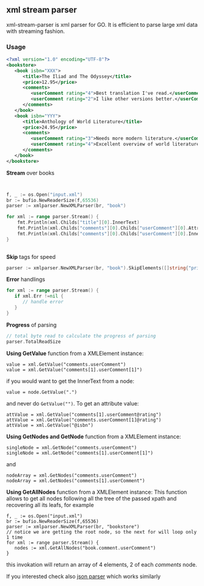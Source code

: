 ## xml stream parser 
xml-stream-parser is xml parser for GO. It is efficient to parse large xml data with streaming fashion. 

### Usage

```xml
<?xml version="1.0" encoding="UTF-8"?>
<bookstore>
   <book isbn="XXX">
      <title>The Iliad and The Odyssey</title>
      <price>12.95</price>
      <comments>
         <userComment rating="4">Best translation I've read.</userComment>
         <userComment rating="2">I like other versions better.</userComment>
      </comments>
   </book>
   <book isbn="YYY">
      <title>Anthology of World Literature</title>
      <price>24.95</price>
      <comments>
         <userComment rating="3">Needs more modern literature.</userComment>
         <userComment rating="4">Excellent overview of world literature.</userComment>
      </comments>
   </book>
</bookstore>
```

<b>Stream</b> over books
```go


f, _ := os.Open("input.xml")
br := bufio.NewReaderSize(f,65536)
parser := xmlparser.NewXMLParser(br, "book")

for xml := range parser.Stream() {
	fmt.Println(xml.Childs["title"][0].InnerText)
	fmt.Println(xml.Childs["comments"][0].Childs["userComment"][0].Attrs["rating"])
	fmt.Println(xml.Childs["comments"][0].Childs["userComment"][0].InnerText)
}
   
```

<b>Skip</b> tags for speed
```go
parser := xmlparser.NewXMLParser(br, "book").SkipElements([]string{"price", "comments"})
```

<b>Error</b> handlings
```go
for xml := range parser.Stream() {
   if xml.Err !=nil { 
      // handle error
   }
}
```

<b>Progress</b> of parsing
```go
// total byte read to calculate the progress of parsing
parser.TotalReadSize
```

<b>Using GetValue</b> function from a XMLElement instance:
```
value = xml.GetValue("comments.userComment")
value = xml.GetValue("comments[1].userComment[1]")
```
if you would want to get the InnerText from a node:
```
value = node.GetValue(".")
```
and never do `GetValue("")`. To get an attribute value:
```
attValue = xml.GetValue("comments[1].userComment@rating")
attValue = xml.GetValue("comments.userComment[1]@rating")
attValue = xml.GetValue("@isbn")
```
<b>Using GetNodes and GetNode</b> function from a XMLElement instance:
```
singleNode = xml.GetNode("comments.userComment")
singleNode = xml.GetNode("comments[1].userComment[1]")
```
and
```
nodeArray = xml.GetNodes("comments.userComment")
nodeArray = xml.GetNodes("comments[1].userComment")
```
<b>Using GetAllNodes</b> function from a XMLElement instance:
This function allows to get all nodes following all the tree of the passed xpath and recovering all its leafs, for example
```
f, _ := os.Open("input.xml")
br := bufio.NewReaderSize(f,65536)
parser := xmlparser.NewXMLParser(br, "bookstore") 
// notice we are getting the root node, so the next for will loop only 1 time 
for xml := range parser.Stream() {
   nodes := xml.GetAllNodes("book.comment.userComment")
}
```
this invokation will return an array of 4 elements, 2 of each _comments_ node.


If you interested check also [json parser](https://github.com/tamerh/jsparser) which works similarly
